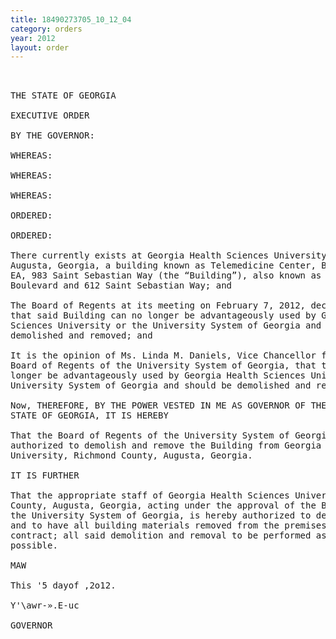 ```yaml
---
title: 18490273705_10_12_04
category: orders
year: 2012
layout: order
---
```


<pre> 

THE STATE OF GEORGIA

EXECUTIVE ORDER

BY THE GOVERNOR:

WHEREAS:

WHEREAS:

WHEREAS:

ORDERED:

ORDERED:

There currently exists at Georgia Health Sciences University, Richmond County,
Augusta, Georgia, a building known as Telemedicine Center, Building Number
EA, 983 Saint Sebastian Way (the “Building”), also known as 1163 R.A. Dent
Boulevard and 612 Saint Sebastian Way; and

The Board of Regents at its meeting on February 7, 2012, declared by resolution
that said Building can no longer be advantageously used by Georgia Health
Sciences University or the University System of Georgia and should be
demolished and removed; and

It is the opinion of Ms. Linda M. Daniels, Vice Chancellor for Facilities of the
Board of Regents of the University System of Georgia, that the Building can no
longer be advantageously used by Georgia Health Sciences University or the
University System of Georgia and should be demolished and removed.

Now, THEREFORE, BY THE POWER VESTED IN ME AS GOVERNOR OF THE
STATE OF GEORGIA, IT IS HEREBY

That the Board of Regents of the University System of Georgia is hereby
authorized to demolish and remove the Building from Georgia Health Sciences
University, Richmond County, Augusta, Georgia.

IT IS FURTHER

That the appropriate staff of Georgia Health Sciences University, Richmond
County, Augusta, Georgia, acting under the approval of the Board of Regents of
the University System of Georgia, is hereby authorized to demolish the Building
and to have all building materials removed from the premises by public works
contract; all said demolition and removal to be performed as expeditiously as
possible.

MAW

This '5 dayof ,2o12.

Y'\awr-».E-uc

GOVERNOR

</pre>
